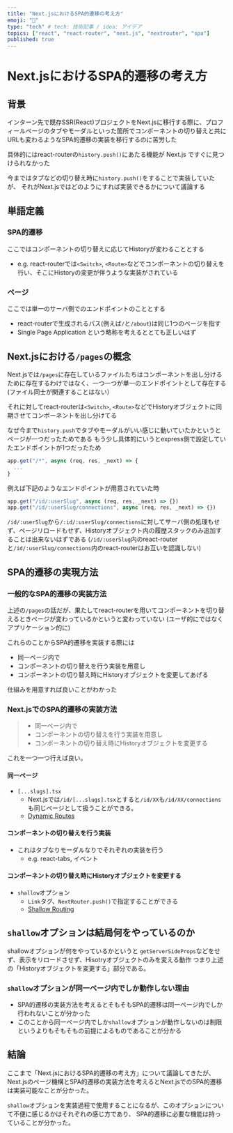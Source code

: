 ```yaml
---
title: "Next.jsにおけるSPA的遷移の考え方"
emoji: "💨"
type: "tech" # tech: 技術記事 / idea: アイデア
topics: ["react", "react-router", "next.js", "nextrouter", "spa"]
published: true
---
```


# Next.jsにおけるSPA的遷移の考え方

## 背景
インターン先で既存SSR(React)プロジェクトをNext.jsに移行する際に、プロフィールページのタブやモーダルといった箇所でコンポーネントの切り替えと共にURLも変わるようなSPA的遷移の実装を移行するのに苦労した

具体的にはreact-routerの`history.push()`にあたる機能が Next.js ですぐに見つけられなかった

今まではタブなどの切り替え時に`history.push()`をすることで実装していたが、
それがNext.jsではどのようにすれば実装できるかについて議論する





## 単語定義
### SPA的遷移
ここではコンポーネントの切り替えに応じてHistoryが変わることとする
  - e.g.   react-routerでは`<Switch>`, `<Route>`などでコンポーネントの切り替えを行い、そこにHistoryの変更が伴うような実装がされている



### ページ
ここでは単一のサーバ側でのエンドポイントのこととする
- react-routerで生成されるパス(例えば`/`と`/about`)は同じ1つのページを指す
- Single Page Application という略称を考えるととても正しいはず





## Next.jsにおける`/pages`の概念

Next.jsでは`/pages`に存在しているファイルたちはコンポーネントを出し分けるために存在するわけではなく、一つ一つが単一のエンドポイントとして存在する(ファイル同士が関連することはない）

それに対してreact-routerは`<Switch>`, `<Route>`などでHistoryオブジェクトに同期させてコンポーネントを出し分けてる

なぜ今まで`history.push`でタブやモーダルがいい感じに動いていたかというとページが一つだったためである
もう少し具体的にいうとexpress側で設定していたエンドポイントが1つだったため


```ts
app.get("/*", async (req, res, _next) => {
  ...
}
```

例えば下記のようなエンドポイントが用意されていた時
```ts
app.get("/id/:userSlug", async (req, res, _next) => {})
app.get("/id/:userSlug/connections", async (req, res, _next) => {})
```
`/id/:userSlug`から`/:id/:userSlug/connections`に対してサーバ側の処理もせず、ページリロードもせず、Historyオブジェクト内の履歴スタックのみ追加することは出来ないはずである
(`/id/:userSlug`内のreact-routerと`/id/:userSlug/connections`内のreact-routerはお互いを認識しない)






## SPA的遷移の実現方法

### 一般的なSPA的遷移の実装方法
上述の`/pages`の話だが、果たしてreact-routerを用いてコンポーネントを切り替えるときページが変わっているかというと変わっていない
(ユーザ的にではなくアプリケーション的に)

これらのことからSPA的遷移を実装する際には
- 同一ページ内で
- コンポーネントの切り替えを行う実装を用意し
- コンポーネントの切り替え時にHistoryオブジェクトを変更してあげる

仕組みを用意すれば良いことがわかった




### Next.jsでのSPA的遷移の実装方法
> - 同一ページ内で
> - コンポーネントの切り替えを行う実装を用意し
> - コンポーネントの切り替え時にHistoryオブジェクトを変更する

これを一つ一つ行えば良い。

#### 同一ページ
- `[...slugs].tsx`
  - Next.jsでは`/id/[...slugs].tsx`とすると`/id/XX`も`/id/XX/connections`も同じページとして扱うことができる。
  - [Dynamic Routes](https://nextjs.org/docs/routing/dynamic-routes)


#### コンポーネントの切り替えを行う実装
- これはタブなりモーダルなりでそれぞれの実装を行う
  - e.g.  react-tabs, イベント


#### コンポーネントの切り替え時にHistoryオブジェクトを変更する
- `shallow`オプション
  - `Link`タグ、`NextRouter.push()`で指定することができる
  - [Shallow Routing](https://nextjs.org/docs/routing/shallow-routing)







## `shallow`オプションは結局何をやっているのか 
shallowオプションが何をやっているかというと
`getServerSideProps`などをせず、表示をリロードさせず、Hisotryオブジェクトのみを変える動作
つまり上述の「Historyオブジェクトを変更する」部分である。


### `shallow`オプションが同一ページ内でしか動作しない理由
- SPA的遷移の実装方法を考えるとそもそもSPA的遷移は同一ページ内でしか行われないことが分かった
- このことから同一ページ内でしか`shallow`オプションが動作しないのは制限というよりもそもそもの前提によるものであることが分かる





## 結論
ここまで「Next.jsにおけるSPA的遷移の考え方」について議論してきたが、
Next.jsのページ機構とSPA的遷移の実装方法を考えるとNext.jsでのSPA的遷移は実装可能なことが分かった。

`shallow`オプションを実装過程で使用することになるが、このオプションについて不便に感じるかはそれぞれの感じ方であり、
SPA的遷移に必要な機能は持っていることが分かった。
